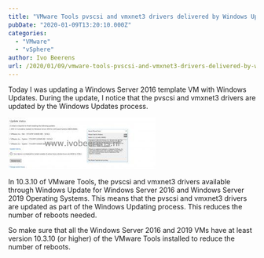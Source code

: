 ```yaml
---
title: "VMware Tools pvscsi and vmxnet3 drivers delivered by Windows Update"
pubDate: "2020-01-09T13:20:10.000Z"
categories: 
  - "VMware"
  - "vSphere"
author: Ivo Beerens
url: /2020/01/09/vmware-tools-pvscsi-and-vmxnet3-drivers-delivered-by-windows-update/
---
```


Today I was updating a Windows Server 2016 template VM with Windows Updates. During the update, I notice that the pvscsi and vmxnet3 drivers are updated by the Windows Updates process.

[![](images/WIndowsUpdateDrivers-300x106.jpg)](images/WIndowsUpdateDrivers.jpg)

In 10.3.10 of VMware Tools, the pvscsi and vmxnet3 drivers available through Windows Update for Windows Server 2016 and Windows Server 2019 Operating Systems. This means that the pvscsi and vmxnet3 drivers are updated as part of the Windows Updating process. This reduces the number of reboots needed.

So make sure that all the Windows Server 2016 and 2019 VMs have at least version 10.3.10 (or higher) of the VMware Tools installed to reduce the number of reboots.